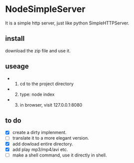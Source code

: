 # NodeSimpleServer
It is a simple http server, just like python SimpleHTTPServer.
## install
download the zip file and use it.
## useage
  - 1. cd to the project directory
  - 2. type: node index
  - 3. in browser, visit 127.0.0.1:8080

## to do
- [x] create a dirty implenment.
- [ ] translate it to a more elegant version.
- [x] add dowload entire directory.
- [x] add play mp3/mp4/avi etc.
- [ ] make a shell command, use it directly in shell.
